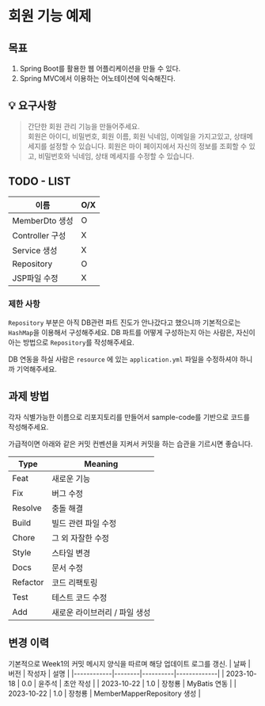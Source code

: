 
# 회원 기능 예제

## 목표

1. Spring Boot를 활용한 웹 어플리케이션을 만들 수 있다.
2. Spring MVC에서 이용하는 어노테이션에 익숙해진다.

## 💡 요구사항

> 간단한 회원 관리 기능을 만들어주세요. <br>
회원은 아이디, 비밀번호, 회원 이름, 회원 닉네임, 이메일을 가지고있고, 상태메세지를 설정할 수 있습니다.
회원은 마이 페이지에서 자신의 정보를 조회할 수 있고, 비밀번호와 닉네임, 상태 메세지를 수정할 수 있습니다.


## TODO - LIST

|이름 | O/X |
|---|-----|
| MemberDto 생성| O   |
| Controller 구성 | X   |
|Service 생성 | X   |
| Repository | O   |
| JSP파일 수정 | X   |


### 제한 사항
`Repository` 부분은 아직 DB관련 파트 진도가 안나갔다고 했으니까 기본적으로는 `HashMap`을 이용해서 구성해주세요.
DB 파트를 어떻게 구성하는지 아는 사람은, 자신이 아는 방법으로 `Repository`를 작성해주세요.

DB 연동을 하실 사람은 `resource` 에 있는 `application.yml` 파일을 수정하셔야 하니까 기억해주세요.

## 과제 방법

각자 식별가능한 이름으로 리포지토리를 만들어서 sample-code를 기반으로 코드를 작성해주세요.

가급적이면 아래와 같은 커밋 컨벤션을 지켜서 커밋을 하는 습관을 기르시면 좋습니다.

  | **Type** | **Meaning** |
  | -------- | ------|
  | Feat    | 새로운 기능 |
  | Fix     | 버그 수정 |
  | Resolve | 충돌 해결 |
  | Build   | 빌드 관련 파일 수정 |
  | Chore   | 그 외 자잘한 수정 |
  | Style   | 스타일 변경 |
  | Docs    | 문서 수정 |
  | Refactor| 코드 리팩토링 |
  | Test    | 테스트 코드 수정 |
  | Add     | 새로운 라이브러리 / 파일 생성 |


## 변경 이력
기본적으로 Week1의 커밋 메시지 양식을 따르며 해당 업데이트 로그를 갱신.
| 날짜       | 버전   | 작성자   | 설명        |
|------------|--------|----------|-------------|
| 2023-10-18 | 0.0    | 윤주석  | 초안 작성   |
| 2023-10-22 | 1.0    | 장청룡  | MyBatis 연동 |
| 2023-10-22 | 1.0    | 장청룡  | MemberMapperRepository 생성 |
